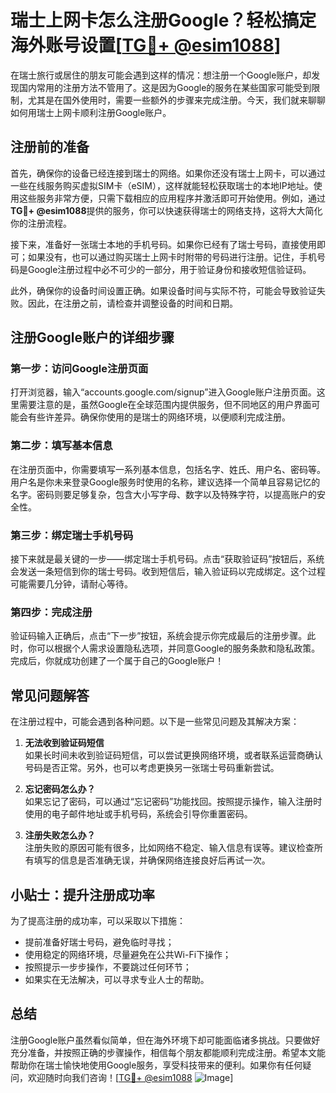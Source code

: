# 瑞士上网卡怎么注册Google？轻松搞定海外账号设置[[TG💪+ @esim1088](https://t.me/s/esim1088)]

在瑞士旅行或居住的朋友可能会遇到这样的情况：想注册一个Google账户，却发现国内常用的注册方法不管用了。这是因为Google的服务在某些国家可能受到限制，尤其是在国外使用时，需要一些额外的步骤来完成注册。今天，我们就来聊聊如何用瑞士上网卡顺利注册Google账户。

## 注册前的准备

首先，确保你的设备已经连接到瑞士的网络。如果你还没有瑞士上网卡，可以通过一些在线服务购买虚拟SIM卡（eSIM），这样就能轻松获取瑞士的本地IP地址。使用这些服务非常方便，只需下载相应的应用程序并激活即可开始使用。例如，通过**TG💪+ @esim1088**提供的服务，你可以快速获得瑞士的网络支持，这将大大简化你的注册流程。

接下来，准备好一张瑞士本地的手机号码。如果你已经有了瑞士号码，直接使用即可；如果没有，也可以通过购买瑞士上网卡时附带的号码进行注册。记住，手机号码是Google注册过程中必不可少的一部分，用于验证身份和接收短信验证码。

此外，确保你的设备时间设置正确。如果设备时间与实际不符，可能会导致验证失败。因此，在注册之前，请检查并调整设备的时间和日期。

## 注册Google账户的详细步骤

### 第一步：访问Google注册页面

打开浏览器，输入“accounts.google.com/signup”进入Google账户注册页面。这里需要注意的是，虽然Google在全球范围内提供服务，但不同地区的用户界面可能会有些许差异。确保你使用的是瑞士的网络环境，以便顺利完成注册。

### 第二步：填写基本信息

在注册页面中，你需要填写一系列基本信息，包括名字、姓氏、用户名、密码等。用户名是你未来登录Google服务时使用的名称，建议选择一个简单且容易记忆的名字。密码则要足够复杂，包含大小写字母、数字以及特殊字符，以提高账户的安全性。

### 第三步：绑定瑞士手机号码

接下来就是最关键的一步——绑定瑞士手机号码。点击“获取验证码”按钮后，系统会发送一条短信到你的瑞士号码。收到短信后，输入验证码以完成绑定。这个过程可能需要几分钟，请耐心等待。

### 第四步：完成注册

验证码输入正确后，点击“下一步”按钮，系统会提示你完成最后的注册步骤。此时，你可以根据个人需求设置隐私选项，并同意Google的服务条款和隐私政策。完成后，你就成功创建了一个属于自己的Google账户！

## 常见问题解答

在注册过程中，可能会遇到各种问题。以下是一些常见问题及其解决方案：

1. **无法收到验证码短信**  
   如果长时间未收到验证码短信，可以尝试更换网络环境，或者联系运营商确认号码是否正常。另外，也可以考虑更换另一张瑞士号码重新尝试。

2. **忘记密码怎么办？**  
   如果忘记了密码，可以通过“忘记密码”功能找回。按照提示操作，输入注册时使用的电子邮件地址或手机号码，系统会引导你重置密码。

3. **注册失败怎么办？**  
   注册失败的原因可能有很多，比如网络不稳定、输入信息有误等。建议检查所有填写的信息是否准确无误，并确保网络连接良好后再试一次。

## 小贴士：提升注册成功率

为了提高注册的成功率，可以采取以下措施：
- 提前准备好瑞士号码，避免临时寻找；
- 使用稳定的网络环境，尽量避免在公共Wi-Fi下操作；
- 按照提示一步步操作，不要跳过任何环节；
- 如果实在无法解决，可以寻求专业人士的帮助。

## 总结

注册Google账户虽然看似简单，但在海外环境下却可能面临诸多挑战。只要做好充分准备，并按照正确的步骤操作，相信每个朋友都能顺利完成注册。希望本文能帮助你在瑞士愉快地使用Google服务，享受科技带来的便利。如果你有任何疑问，欢迎随时向我们咨询！[[TG💪+ @esim1088](https://t.me/s/esim1088) ![Image](https://i.postimg.cc/4NQfJmqS/Snipaste-2025-05-13-00-14-12.png)]